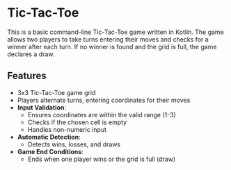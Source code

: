 # Tic-Tac-Toe
This is a basic command-line Tic-Tac-Toe game written in Kotlin. The game allows two players to take turns entering their moves and checks for a winner after each turn. If no winner is found and the grid is full, the game declares a draw.

## Features

- 3x3 Tic-Tac-Toe game grid
- Players alternate turns, entering coordinates for their moves
- **Input Validation**:
  - Ensures coordinates are within the valid range (1-3)
  - Checks if the chosen cell is empty
  - Handles non-numeric input
- **Automatic Detection**:
  - Detects wins, losses, and draws
- **Game End Conditions**:
  - Ends when one player wins or the grid is full (draw)

